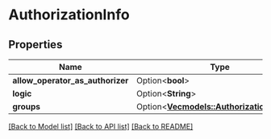 # AuthorizationInfo

## Properties

Name | Type | Description | Notes
------------ | ------------- | ------------- | -------------
**allow_operator_as_authorizer** | Option<**bool**> |  | [optional]
**logic** | Option<**String**> |  | [optional]
**groups** | Option<[**Vec<models::AuthorizationGroups>**](AuthorizationGroups.md)> |  | [optional]

[[Back to Model list]](../README.md#documentation-for-models) [[Back to API list]](../README.md#documentation-for-api-endpoints) [[Back to README]](../README.md)



